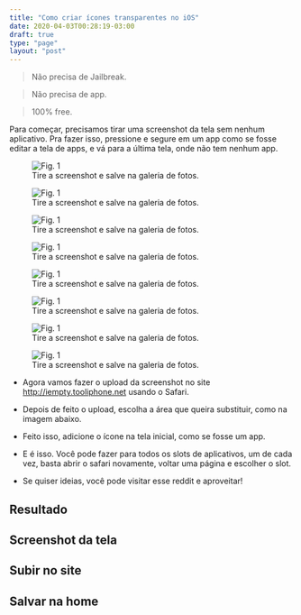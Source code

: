 ```yaml
---
title: "Como criar ícones transparentes no iOS"
date: 2020-04-03T00:28:19-03:00
draft: true
type: "page"
layout: "post"
---
```

> Não precisa de Jailbreak.

> Não precisa de app.

> 100% free.


Para começar, precisamos tirar uma screenshot da tela sem nenhum aplicativo. Pra fazer isso, pressione e segure em um app como se fosse editar a tela de apps, e vá para a última tela, onde não tem nenhum app.

<div class="one-col-grid">
    <figure>
        <img src="/uploads/ios-1.png" alt="Fig. 1">
        <figcaption>Tire a screenshot e salve na galeria de fotos.</figcation>
    </figure>
</div>

<div class="tree-col-grid">
    <figure>
        <img src="/uploads/ios-5.png" alt="Fig. 1">
        <figcaption>Tire a screenshot e salve na galeria de fotos.</figcation>
    </figure>
    <figure>
        <img src="/uploads/ios-6.png" alt="Fig. 1">
        <figcaption>Tire a screenshot e salve na galeria de fotos.</figcation>
    </figure>
    <figure>
        <img src="/uploads/ios-7.png" alt="Fig. 1">
        <figcaption>Tire a screenshot e salve na galeria de fotos.</figcation>
    </figure>
</div>

<div class="tree-col-grid">
    <figure>
        <img src="/uploads/ios-8.png" alt="Fig. 1">
        <figcaption>Tire a screenshot e salve na galeria de fotos.</figcation>
    </figure>
    <figure>
        <img src="/uploads/ios-9.png" alt="Fig. 1">
        <figcaption>Tire a screenshot e salve na galeria de fotos.</figcation>
    </figure>
    <figure>
        <img src="/uploads/ios-10.png" alt="Fig. 1">
        <figcaption>Tire a screenshot e salve na galeria de fotos.</figcation>
    </figure>
</div>

<div class="one-col-grid">
    <figure>
        <img src="/uploads/ios-11.png" alt="Fig. 1">
        <figcaption>Tire a screenshot e salve na galeria de fotos.</figcation>
    </figure>
</div>

- Agora vamos fazer o upload da screenshot no site http://iempty.tooliphone.net usando o Safari.

- Depois de feito o upload, escolha a área que queira substituir, como na imagem abaixo.

- Feito isso, adicione o ícone na tela inicial, como se fosse um app.

- E é isso. Você pode fazer para todos os slots de aplicativos, um de cada vez, basta abrir o safari novamente, voltar uma página e escolher o slot.

- Se quiser ideias, você pode visitar esse reddit e aproveitar!

## Resultado

## Screenshot da tela

## Subir no site

## Salvar na home
